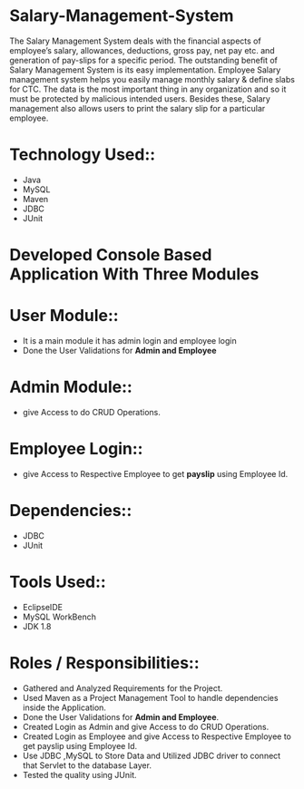 # Salary-Management-System 
The Salary Management System deals with the financial aspects of employee’s salary, allowances, deductions, gross pay, net pay etc. and generation of pay-slips for a specific period. The outstanding benefit of Salary Management System is its easy implementation. Employee Salary management system helps you easily manage monthly salary & define slabs for CTC. The data is the most important thing in any organization and so it must be protected by malicious intended users. Besides these, Salary management also allows users to print the salary slip for a particular employee.
# Technology Used::
- Java
- MySQL
- Maven
- JDBC
- JUnit
# Developed Console Based Application With Three Modules
# User Module::
- It is a main module it has admin login and employee login
- Done the User Validations for **Admin and Employee**
# Admin Module::
- give Access to do CRUD Operations.
# Employee Login::
- give Access to Respective Employee to get **payslip** using Employee Id.
# Dependencies::
- JDBC
- JUnit
# Tools Used::
- EclipseIDE
- MySQL WorkBench
- JDK 1.8
# Roles / Responsibilities::
- Gathered and Analyzed Requirements for the Project.
- Used Maven as a Project Management Tool to handle dependencies inside the Application.
- Done the User Validations for **Admin and Employee**.
- Created Login as Admin and give Access to do CRUD Operations.
- Created Login as Employee and give Access to Respective Employee to get payslip using Employee Id.
- Use JDBC ,MySQL to Store Data and Utilized  JDBC driver to connect that Servlet to the database Layer.
- Tested the quality using JUnit.

